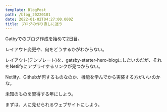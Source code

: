 ```yaml
---
template: BlogPost
path: /blog_20220101
date: 2022-01-02T04:27:00.000Z
title: ブログの作り直しに迷う
---
```

Gatbyでのブログ作成を始めて2日目。

レイアウト変更や、何をどうするかがわからない。



レイアウト(テンプレート)を、gatsby-starter-hero-blogにしたいのだが、それをNetlifyにアプライするリンクが見つからない。

Netlify、Githubが何するものなのか、機能を学んでから実装する方がいいのかな。



未知のものを習得する年にしよう。

まずは、人に見せられるウェブサイトにしよう。
